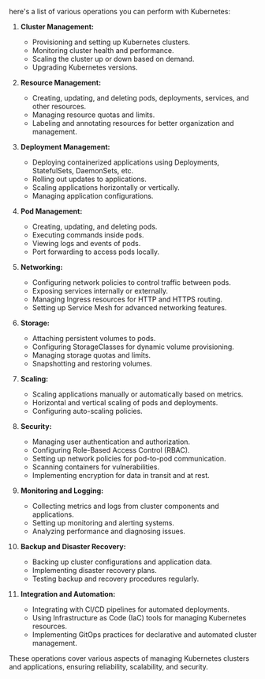 here's a list of various operations you can perform with Kubernetes:

1. **Cluster Management:**
   - Provisioning and setting up Kubernetes clusters.
   - Monitoring cluster health and performance.
   - Scaling the cluster up or down based on demand.
   - Upgrading Kubernetes versions.

2. **Resource Management:**
   - Creating, updating, and deleting pods, deployments, services, and other resources.
   - Managing resource quotas and limits.
   - Labeling and annotating resources for better organization and management.

3. **Deployment Management:**
   - Deploying containerized applications using Deployments, StatefulSets, DaemonSets, etc.
   - Rolling out updates to applications.
   - Scaling applications horizontally or vertically.
   - Managing application configurations.

4. **Pod Management:**
   - Creating, updating, and deleting pods.
   - Executing commands inside pods.
   - Viewing logs and events of pods.
   - Port forwarding to access pods locally.

5. **Networking:**
   - Configuring network policies to control traffic between pods.
   - Exposing services internally or externally.
   - Managing Ingress resources for HTTP and HTTPS routing.
   - Setting up Service Mesh for advanced networking features.

6. **Storage:**
   - Attaching persistent volumes to pods.
   - Configuring StorageClasses for dynamic volume provisioning.
   - Managing storage quotas and limits.
   - Snapshotting and restoring volumes.

7. **Scaling:**
   - Scaling applications manually or automatically based on metrics.
   - Horizontal and vertical scaling of pods and deployments.
   - Configuring auto-scaling policies.

8. **Security:**
   - Managing user authentication and authorization.
   - Configuring Role-Based Access Control (RBAC).
   - Setting up network policies for pod-to-pod communication.
   - Scanning containers for vulnerabilities.
   - Implementing encryption for data in transit and at rest.

9. **Monitoring and Logging:**
   - Collecting metrics and logs from cluster components and applications.
   - Setting up monitoring and alerting systems.
   - Analyzing performance and diagnosing issues.

10. **Backup and Disaster Recovery:**
    - Backing up cluster configurations and application data.
    - Implementing disaster recovery plans.
    - Testing backup and recovery procedures regularly.

11. **Integration and Automation:**
    - Integrating with CI/CD pipelines for automated deployments.
    - Using Infrastructure as Code (IaC) tools for managing Kubernetes resources.
    - Implementing GitOps practices for declarative and automated cluster management.

These operations cover various aspects of managing Kubernetes clusters and applications, ensuring reliability, scalability, and security.
